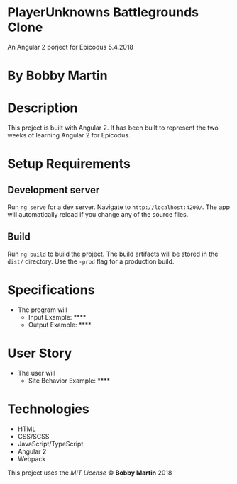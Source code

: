 # PlayerUnknowns Battlegrounds Clone
An Angular 2 porject for Epicodus 5.4.2018

# By Bobby Martin

# Description
This project is built with Angular 2. It has been built to represent the two weeks of learning Angular 2 for Epicodus.

# Setup Requirements
## Development server

Run `ng serve` for a dev server. Navigate to `http://localhost:4200/`. The app will automatically reload if you change any of the source files.

## Build

Run `ng build` to build the project. The build artifacts will be stored in the `dist/` directory. Use the `-prod` flag for a production build.

# Specifications

* The program will
  * Input Example: ****
  * Output Example: ****

# User Story
* The user will
  * Site Behavior Example: ****

# Technologies
* HTML
* CSS/SCSS
* JavaScript/TypeScript
* Angular 2
* Webpack

This project uses the _MIT License_
&copy; **Bobby Martin** 2018

